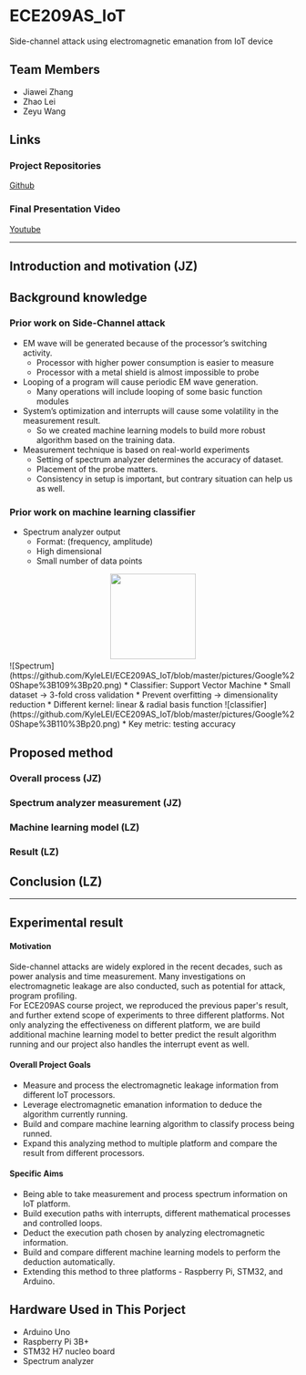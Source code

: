 # ECE209AS_IoT
Side-channel attack using electromagnetic emanation from IoT device 
## Team Members
* Jiawei Zhang
* Zhao Lei
* Zeyu Wang

## Links
### Project Repositories
[Github](https://github.com/KyleLEI/ECE209AS_IoT "Check All Codes")
### Final Presentation Video
[Youtube](https://www.youtube.com/watch?v=0kZYEDo6shQ "Jump to Youtube")

------------------------------

## Introduction and motivation (JZ)

## Background knowledge  
### Prior work on Side-Channel attack
* EM wave will be generated because of the processor’s switching activity.
  * Processor with higher power consumption is easier to measure
  * Processor with a metal shield is almost impossible to probe
* Looping of a program will cause periodic EM wave generation.
  * Many operations will include looping of some basic function modules
* System’s optimization and interrupts will cause some volatility in the measurement result.
  * So we created machine learning models to build more robust algorithm based on the training data.
* Measurement technique is based on real-world experiments
  * Setting of spectrum analyzer determines the accuracy of dataset.
  * Placement of the probe matters.
  * Consistency in setup is important, but contrary situation can help us as well.

### Prior work on machine learning classifier
* Spectrum analyzer output
  * Format: (frequency, amplitude)
  * High dimensional
  * Small number of data points
<div align=center><img width="150" height="150" src="https://img-blog.csdn.net/20161028230559575"/></div>
       ![Spectrum](https://github.com/KyleLEI/ECE209AS_IoT/blob/master/pictures/Google%20Shape%3B109%3Bp20.png) 
* Classifier: Support Vector Machine
  * Small dataset -> 3-fold cross validation
  * Prevent overfitting -> dimensionality reduction
  * Different kernel: linear & radial basis function
![classifier](https://github.com/KyleLEI/ECE209AS_IoT/blob/master/pictures/Google%20Shape%3B110%3Bp20.png)
* Key metric: testing accuracy 


## Proposed method 

### Overall process (JZ)

### Spectrum analyzer measurement (JZ) 

### Machine learning model (LZ)

### Result  (LZ)

## Conclusion  (LZ)

---------------------------------------------
## Experimental result  
#### Motivation
Side-channel attacks are widely explored in the recent decades, such as power analysis and time measurement. Many investigations on electromagnetic leakage are also conducted, such as potential for attack, program profiling.  
For ECE209AS course project, we reproduced the previous paper's result, and further extend scope of experiments to three different platforms. Not only analyzing the effectiveness on different platform, we are build additional machine learning model to better predict the result algorithm running and our project also handles the interrupt event as well.

#### Overall Project Goals
* Measure and process the electromagnetic leakage information from different IoT processors.
* Leverage electromagnetic emanation information to deduce the algorithm currently running.
* Build and compare machine learning algorithm to classify process being runned.
* Expand this analyzing method to multiple platform and compare the result from different processors.


#### Specific Aims
* Being able to take measurement and process spectrum information on IoT platform.
* Build execution paths with interrupts, different mathematical processes and controlled loops.
* Deduct the execution path chosen by analyzing electromagnetic information.
* Build and compare different machine learning models to perform the deduction automatically.
* Extending this method to three platforms - Raspberry Pi, STM32, and Arduino.


## Hardware Used in This Porject
* Arduino Uno
* Raspberry Pi 3B+
* STM32 H7 nucleo board
* Spectrum analyzer

